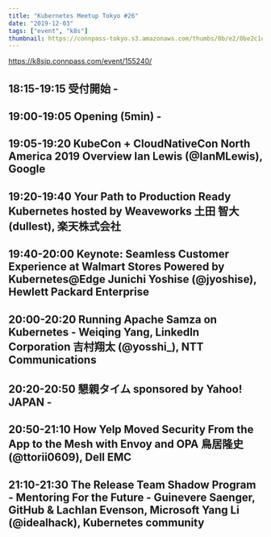```yaml
---
title: "Kubernetes Meetup Tokyo #26"
date: "2019-12-03"
tags: ["event", "k8s"]
thumbnail: https://connpass-tokyo.s3.amazonaws.com/thumbs/0b/e2/0be2c1c5921491c2c5db9ca69aff482c.png
---
```


https://k8sjp.connpass.com/event/155240/

## 18:15-19:15	受付開始	-


## 19:00-19:05	Opening (5min)	-


## 19:05-19:20	KubeCon + CloudNativeCon North America 2019 Overview	Ian Lewis (@IanMLewis), Google


## 19:20-19:40	Your Path to Production Ready Kubernetes hosted by Weaveworks	土田 智大 (dullest), 楽天株式会社


## 19:40-20:00	Keynote: Seamless Customer Experience at Walmart Stores Powered by Kubernetes@Edge	Junichi Yoshise (@jyoshise), Hewlett Packard Enterprise


## 20:00-20:20	Running Apache Samza on Kubernetes - Weiqing Yang, LinkedIn Corporation	吉村翔太 (@yosshi_), NTT Communications


## 20:20-20:50	懇親タイム sponsored by Yahoo! JAPAN	-


## 20:50-21:10	How Yelp Moved Security From the App to the Mesh with Envoy and OPA	鳥居隆史 (@ttorii0609), Dell EMC


## 21:10-21:30	The Release Team Shadow Program - Mentoring For the Future - Guinevere Saenger, GitHub & Lachlan Evenson, Microsoft	Yang Li (@idealhack), Kubernetes community
